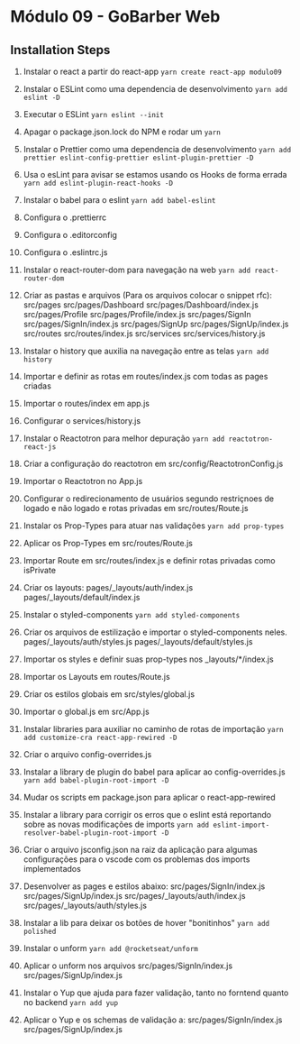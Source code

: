 # Módulo 09 - GoBarber Web

## Installation Steps

1. Instalar o react a partir do react-app
   `yarn create react-app modulo09`

2. Instalar o ESLint como uma dependencia de desenvolvimento
   `yarn add eslint -D`

3. Executar o ESLint
   `yarn eslint --init`

4. Apagar o package.json.lock do NPM e rodar um `yarn`

5. Instalar o Prettier como uma dependencia de desenvolvimento
   `yarn add prettier eslint-config-prettier eslint-plugin-prettier -D`

6. Usa o esLint para avisar se estamos usando os Hooks de forma errada
   `yarn add eslint-plugin-react-hooks -D`

7. Instalar o babel para o eslint
   `yarn add babel-eslint`

8. Configura o .prettierrc

9. Configura o .editorconfig

10. Configura o .eslintrc.js

11. Instalar o react-router-dom para navegação na web
    `yarn add react-router-dom`

12. Criar as pastas e arquivos (Para os arquivos colocar o snippet rfc):
    src/pages
    src/pages/Dashboard
    src/pages/Dashboard/index.js
    src/pages/Profile
    src/pages/Profile/index.js
    src/pages/SignIn
    src/pages/SignIn/index.js
    src/pages/SignUp
    src/pages/SignUp/index.js
    src/routes
    src/routes/index.js
    src/services
    src/services/history.js

13. Instalar o history que auxilia na navegação entre as telas
    `yarn add history`

14. Importar e definir as rotas em routes/index.js com todas as pages criadas

15. Importar o routes/index em app.js

16. Configurar o services/history.js

17. Instalar o Reactotron para melhor depuração
    `yarn add reactotron-react-js`

18. Criar a configuração do reactotron em src/config/ReactotronConfig.js

19. Importar o Reactotron no App.js

20. Configurar o redirecionamento de usuários segundo restriçnoes de logado e
    não logado e rotas privadas em src/routes/Route.js

21. Instalar os Prop-Types para atuar nas validações
    `yarn add prop-types`

22. Aplicar os Prop-Types em src/routes/Route.js

23. Importar Route em src/routes/index.js e definir rotas privadas como isPrivate

24. Criar os layouts:
    pages/\_layouts/auth/index.js
    pages/\_layouts/default/index.js

25. Instalar o styled-components
    `yarn add styled-components`

26. Criar os arquivos de estilização e importar o styled-components neles.
    pages/\_layouts/auth/styles.js
    pages/\_layouts/default/styles.js

27. Importar os styles e definir suas prop-types nos \_layouts/\*/index.js

28. Importar os Layouts em routes/Route.js

29. Criar os estilos globais em src/styles/global.js

30. Importar o global.js em src/App.js

31. Instalar libraries para auxiliar no caminho de rotas de importação
    `yarn add customize-cra react-app-rewired -D`

32. Criar o arquivo config-overrides.js

33. Instalar a library de plugin do babel para aplicar ao config-overrides.js
    `yarn add babel-plugin-root-import -D`

34. Mudar os scripts em package.json para aplicar o react-app-rewired

35. Instalar a library para corrigir os erros que o eslint está reportando sobre
    as novas modificações de imports
    `yarn add eslint-import-resolver-babel-plugin-root-import -D`

36. Criar o arquivo jsconfig.json na raiz da aplicação para algumas configurações
    para o vscode com os problemas dos imports implementados

37. Desenvolver as pages e estilos abaixo:
    src/pages/SignIn/index.js
    src/pages/SignUp/index.js
    src/pages/\_layouts/auth/index.js
    src/pages/\_layouts/auth/styles.js

38. Instalar a lib para deixar os botões de hover "bonitinhos"
    `yarn add polished`

39. Instalar o unform
    `yarn add @rocketseat/unform`

40. Aplicar o unform nos arquivos
    src/pages/SignIn/index.js
    src/pages/SignUp/index.js

41. Instalar o Yup que ajuda para fazer validação, tanto no forntend quanto no backend
    `yarn add yup`

42. Aplicar o Yup e os schemas de validação a:
    src/pages/SignIn/index.js
    src/pages/SignUp/index.js
